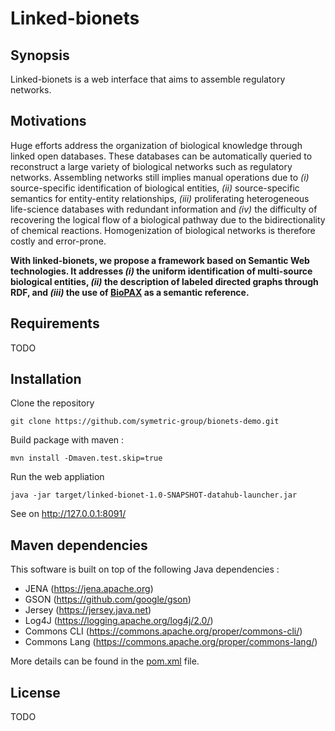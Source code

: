 # Linked-bionets

## Synopsis
Linked-bionets is a web interface that aims to assemble regulatory networks.

## Motivations
Huge efforts address the organization of biological knowledge through linked open databases. These databases can be automatically queried to reconstruct a large variety of biological networks such as regulatory networks. Assembling networks still implies manual operations due to _(i)_ source-specific identification of biological entities, _(ii)_ source-specific semantics for entity-entity relationships, _(iii)_ proliferating heterogeneous life-science databases with redundant information and _(iv)_ the difficulty of recovering the logical flow of a biological pathway due to the bidirectionality of chemical reactions. Homogenization of biological networks is therefore costly and error-prone. 

**With linked-bionets, we propose a framework based on Semantic Web technologies. It addresses _(i)_ the uniform identification of multi-source biological entities, _(ii)_ the description of labeled directed graphs through RDF, and _(iii)_ the use of [BioPAX](http://www.biopax.org/) as a semantic reference.**

## Requirements
TODO

## Installation
Clone the repository

    git clone https://github.com/symetric-group/bionets-demo.git
    
Build package with maven :

    mvn install -Dmaven.test.skip=true
    
Run the web appliation 

    java -jar target/linked-bionet-1.0-SNAPSHOT-datahub-launcher.jar
   
See on http://127.0.0.1:8091/

## Maven dependencies 
This software is built on top of the following Java dependencies : 
 - JENA (https://jena.apache.org)
 - GSON (https://github.com/google/gson)
 - Jersey (https://jersey.java.net)
 - Log4J (https://logging.apache.org/log4j/2.0/)
 - Commons CLI (https://commons.apache.org/proper/commons-cli/)
 - Commons Lang (https://commons.apache.org/proper/commons-lang/)
 
More details can be found in the [pom.xml](symetric-jena-network/pom.xml) file. 

## License
TODO